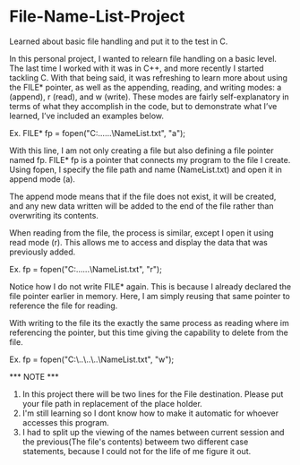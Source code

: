 # File-Name-List-Project
Learned about basic file handling and put it to the test in C.


In this personal project, I wanted to relearn file handling on a basic level. The last time I worked with it was in C++, and more recently I started tackling C.
With that being said, it was refreshing to learn more about using the FILE* pointer, as well as the appending, reading, and writing modes: a (append), r (read), and w (write).
These modes are fairly self-explanatory in terms of what they accomplish in the code, but to demonstrate what I’ve learned, I’ve included an examples below.

Ex. FILE* fp = fopen("C:\..\..\..\NameList.txt", "a");

With this line, I am not only creating a file but also defining a file pointer named fp.
FILE* fp is a pointer that connects my program to the file I create.
Using fopen, I specify the file path and name (NameList.txt) and open it in append mode (a).

The append mode means that if the file does not exist, it will be created, and any new data written will be added to the end of the file rather than overwriting its contents.

When reading from the file, the process is similar, except I open it using read mode (r).
This allows me to access and display the data that was previously added.

Ex. fp = fopen("C:\..\..\..\NameList.txt", "r");

Notice how I do not write FILE* again. This is because I already declared the file pointer earlier in memory.
Here, I am simply reusing that same pointer to reference the file for reading.

With writing to the file its the exactly the same process as reading where im referencing the pointer, but this time giving the capability to delete from the file.

Ex. fp = fopen("C:\\..\\..\\..\\NameList.txt", "w");

*** NOTE ***
1. In this project there will be two lines for the File destination. Please put your file path in replacement of the place holder.
2. I'm still learning so I dont know how to make it automatic for whoever accesses this program.
3. I had to split up the viewing of the names between current session and the previous(The file's contents) betweem two different case statements, because I could not for the life of me figure it out.
